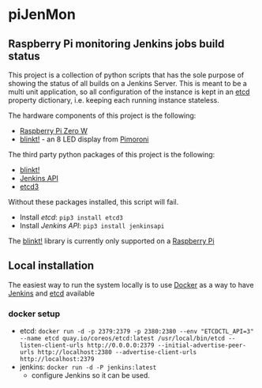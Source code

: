 # piJenMon

## Raspberry Pi monitoring Jenkins jobs build status

This project is a collection of python scripts that has the sole purpose of showing the status of all builds on a Jenkins Server.
This is meant to be a multi unit application, so all configuration of the instance is kept in an [etcd](https://coreos.com/etcd/) property dictionary, i.e. keeping each running instance stateless.

The hardware components of this project is the following:
 - [Raspberry Pi Zero W](https://www.raspberrypi.org/products/raspberry-pi-zero-w/)
 - [blinkt!](https://shop.pimoroni.com/products/blinkt) - an 8 LED display from [Pimoroni](https://shop.pimoroni.com/)

The third party python packages of this project is the following:
  - [blinkt!](https://shop.pimoroni.com/products/blinkt)
  - [Jenkins API](https://pypi.python.org/pypi/jenkinsapi)
  - [etcd3](https://pypi.python.org/pypi/etcd3)

Without these packages installed, this script will fail.
 - Install _etcd_: `pip3 install etcd3`
 - Install _Jenkins API_: `pip3 install jenkinsapi`
 

The [blinkt!](https://shop.pimoroni.com/products/blinkt) library is currently only supported on a [Raspberry Pi](https://www.raspberrypi.org/)

## Local installation
The easiest way to run the system locally is to use [Docker](https://www.docker.com/) as a way to have [Jenkins](https://jenkins.io/) and [etcd](https://coreos.com/etcd/) available

### docker setup
  - etcd: `docker run -d -p 2379:2379 -p 2380:2380 --env "ETCDCTL_API=3" --name etcd quay.io/coreos/etcd:latest /usr/local/bin/etcd --listen-client-urls http://0.0.0.0:2379 --initial-advertise-peer-urls http://localhost:2380 --advertise-client-urls http://localhost:2379`
  - jenkins: `docker run -d -P jenkins:latest`
      - configure Jenkins so it can be used.
